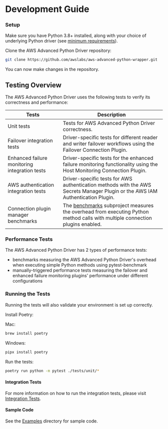 # Development Guide

### Setup
Make sure you have Python 3.8+ installed, along with your choice of underlying Python driver (see [minimum requirements](../GettingStarted.md#minimum-requirements)).

Clone the AWS Advanced Python Driver repository:

```bash
git clone https://github.com/awslabs/aws-advanced-python-wrapper.git
```

You can now make changes in the repository.

## Testing Overview

The AWS Advanced Python Driver uses the following tests to verify its correctness and performance:

| Tests                                         | Description                                                                                                                                              |
|-----------------------------------------------|----------------------------------------------------------------------------------------------------------------------------------------------------------|
| Unit tests                                    | Tests for AWS Advanced Python Driver correctness.                                                                                                                   |
| Failover integration tests                    | Driver-specific tests for different reader and writer failover workflows using the Failover Connection Plugin.                                           |
| Enhanced failure monitoring integration tests | Driver-specific tests for the enhanced failure monitoring functionality using the Host Monitoring Connection Plugin.                                     |
| AWS authentication integration tests          | Driver-specific tests for AWS authentication methods with the AWS Secrets Manager Plugin or the AWS IAM Authentication Plugin.                           |
| Connection plugin manager benchmarks          | The [benchmarks](../../benchmarks/README.md) subproject measures the overhead from executing Python method calls with multiple connection plugins enabled. |

### Performance Tests

The AWS Advanced Python Driver has 2 types of performance tests:
- benchmarks measuring the AWS Advanced Python Driver's overhead when executing simple Python methods using pytest-benchmark
- manually-triggered performance tests measuring the failover and enhanced failure monitoring plugins' performance under different configurations

### Running the Tests

Running the tests will also validate your environment is set up correctly.

Install Poetry:

Mac:
```bash
brew install poetry
```

Windows:
```bash
pipx install poetry
```
Run the tests:

```bash
poetry run python -m pytest ./tests/unit/*
```

#### Integration Tests
For more information on how to run the integration tests, please visit [Integration Tests](../development-guide/IntegrationTests.md).

#### Sample Code
See the [Examples](../../docs/examples/) directory for sample code.
